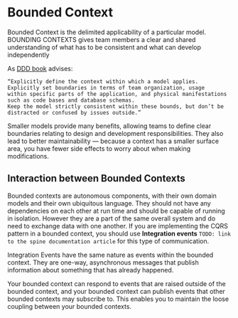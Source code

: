 # Bounded Context

Bounded Context is the delimited applicability of a particular model. BOUNDING CONTEXTS gives team members a clear and shared understanding of what has to be consistent and what can develop independently

As [DDD book](https://www.wikiwand.com/en/Domain-driven_design) advises:
```
“Explicitly define the context within which a model applies. Explicitly set boundaries in terms of team organization, usage
within specific parts of the application, and physical manifestations such as code bases and database schemas.
Keep the model strictly consistent within these bounds, but don’t be distracted or confused by issues outside.”

```
Smaller models provide many benefits, allowing teams to define clear boundaries relating to design and development responsibilities. They also lead to better maintainability — because a context has a smaller surface area, you have fewer side effects to worry about when making modifications.


## Interaction between Bounded Contexts
Bounded contexts are autonomous components, with their own domain models and their own ubiquitous language. They should not have any dependencies on each other at run time and should be capable of running in isolation. However they are a part of the same overall system and do need to exchange data with one another. If you are implementing the CQRS pattern in a bounded context, you should use **Integration events** `TODO: link to the spine documentation article` for this type of communication.

Integration Events have the same nature as events within the bounded context.  They are one-way, asynchronous messages that publish information about something that has already happened. 

Your bounded context can respond to events that are raised outside of the bounded context, and your bounded context can publish events that other bounded contexts may subscribe to. This enables you to maintain the loose coupling between your bounded contexts.
